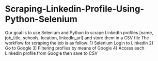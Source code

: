 # Scraping-Linkedin-Profile-Using-Python-Selenium
Our goal is to use Selenium and Python to scrape LinkedIn profiles [name, job_title, schools, location, linkedIn_url] and store them in a CSV file The workflow for scraping the job is as follow: 1) Selenium Login to Linkedin 2) Go to Google 3) Filtering profiles by means of Google 4) Access each Linkedin profile from Google then save to CSV
